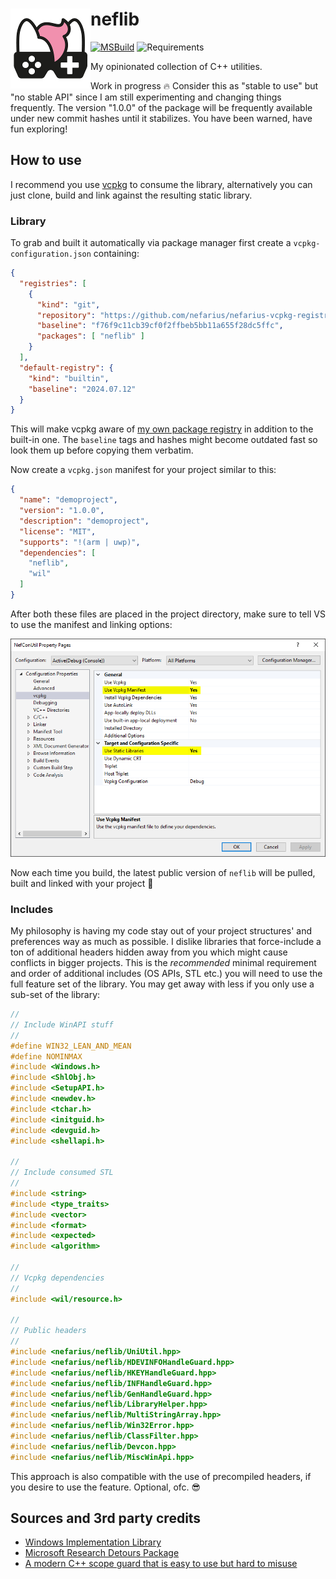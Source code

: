 # <img src="assets/NSS-128x128.png" align="left" />neflib

[![MSBuild](https://github.com/nefarius/neflib/actions/workflows/msbuild.yml/badge.svg)](https://github.com/nefarius/neflib/actions/workflows/msbuild.yml)
![Requirements](https://img.shields.io/badge/Requires-C++23-blue.svg)

My opinionated collection of C++ utilities.

Work in progress 🔥 Consider this as "stable to use" but "no stable API" since I am still experimenting and changing things frequently. The version "1.0.0" of the package will be frequently available under new commit hashes until it stabilizes. You have been warned, have fun exploring!

## How to use

I recommend you use [vcpkg](https://github.com/microsoft/vcpkg) to consume the library, alternatively you can just clone, build and link against the resulting static library.

### Library

To grab and built it automatically via package manager first create a `vcpkg-configuration.json` containing:

```json
{
  "registries": [
    {
      "kind": "git",
      "repository": "https://github.com/nefarius/nefarius-vcpkg-registry.git",
      "baseline": "f76f9c11cb39cf0f2ffbeb5bb11a655f28dc5ffc",
      "packages": [ "neflib" ]
    }
  ],
  "default-registry": {
    "kind": "builtin",
    "baseline": "2024.07.12"
  }
}
```

This will make vcpkg aware of [my own package registry](https://github.com/nefarius/nefarius-vcpkg-registry) in addition to the built-in one. The `baseline` tags and hashes might become outdated fast so look them up before copying them verbatim.

Now create a `vcpkg.json` manifest for your project similar to this:

```json
{
  "name": "demoproject",
  "version": "1.0.0",
  "description": "demoproject",
  "license": "MIT",
  "supports": "!(arm | uwp)",
  "dependencies": [
    "neflib",
    "wil"
  ]
}
```

After both these files are placed in the project directory, make sure to tell VS to use the manifest and linking options:

![XFOywDXdHv.png](assets/XFOywDXdHv.png)

Now each time you build, the latest public version of `neflib` will be pulled, built and linked with your project 💪

### Includes

My philosophy is having my code stay out of your project structures' and preferences way as much as possible. I dislike libraries that force-include a ton of additional headers hidden away from you which might cause conflicts in bigger projects. This is the *recommended* minimal requirement and order of additional includes (OS APIs, STL etc.) you will need to use the full feature set of the library. You may get away with less if you only use a sub-set of the library:

```cpp
//
// Include WinAPI stuff
// 
#define WIN32_LEAN_AND_MEAN
#define NOMINMAX
#include <Windows.h>
#include <ShlObj.h>
#include <SetupAPI.h>
#include <newdev.h>
#include <tchar.h>
#include <initguid.h>
#include <devguid.h>
#include <shellapi.h>

//
// Include consumed STL
// 
#include <string>
#include <type_traits>
#include <vector>
#include <format>
#include <expected>
#include <algorithm>

//
// Vcpkg dependencies
// 
#include <wil/resource.h>

//
// Public headers
// 
#include <nefarius/neflib/UniUtil.hpp>
#include <nefarius/neflib/HDEVINFOHandleGuard.hpp>
#include <nefarius/neflib/HKEYHandleGuard.hpp>
#include <nefarius/neflib/INFHandleGuard.hpp>
#include <nefarius/neflib/GenHandleGuard.hpp>
#include <nefarius/neflib/LibraryHelper.hpp>
#include <nefarius/neflib/MultiStringArray.hpp>
#include <nefarius/neflib/Win32Error.hpp>
#include <nefarius/neflib/ClassFilter.hpp>
#include <nefarius/neflib/Devcon.hpp>
#include <nefarius/neflib/MiscWinApi.hpp>
```

This approach is also compatible with the use of precompiled headers, if you desire to use the feature. Optional, ofc. 😎

## Sources and 3rd party credits

- [Windows Implementation Library](https://github.com/microsoft/wil)
- [Microsoft Research Detours Package](https://github.com/microsoft/Detours)
- [A modern C++ scope guard that is easy to use but hard to misuse](https://github.com/ricab/scope_guard)
